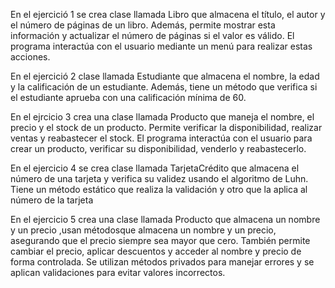  En el ejercició 1 se crea  clase llamada Libro que almacena el título, el autor y el número de páginas de un libro. Además, permite mostrar esta información y actualizar el número de páginas si el valor es válido. El programa interactúa con el usuario mediante un menú para realizar estas acciones.
 
 En el  ejercició 2 clase llamada Estudiante que almacena el nombre, la edad y la calificación de un estudiante. Además, tiene un método que verifica si el estudiante aprueba con una calificación mínima de 60.
 
 En el  ejrcicio 3 crea una clase llamada Producto que maneja el nombre, el precio y el stock de un producto. Permite verificar la disponibilidad, realizar ventas y reabastecer el stock. El programa interactúa con el usuario para crear un producto, verificar su disponibilidad, venderlo y reabastecerlo.
 
 En el ejercicio 4 se crea clase llamada TarjetaCrédito que  almacena el número de una tarjeta y verifica su validez usando el algoritmo de Luhn. Tiene un método estático que realiza la validación y otro que la aplica al número de la tarjeta
 
 En el ejercicio 5 crea una clase llamada Producto que almacena un nombre y un precio ,usan métodosque almacena un nombre y un precio, asegurando que el precio siempre sea mayor que cero. También permite cambiar el precio, aplicar descuentos y acceder al nombre y precio de forma controlada. Se utilizan métodos privados para manejar errores y se aplican validaciones para evitar valores incorrectos.
 
